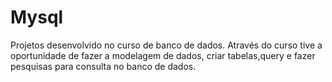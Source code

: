 # Mysql
Projetos desenvolvido no curso de banco de dados. 
Através do curso tive a oportunidade de fazer a modelagem de dados, criar tabelas,query e fazer pesquisas para consulta no banco de dados.

